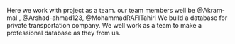 Here we work with project as a team. our team members well be @Akram-mal , @Arshad-ahmad123, @MohammadRAFITahiri
We build a database for private transportation company.
We well work as a team to make a professional database as they from us.
